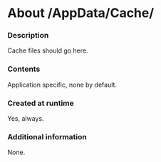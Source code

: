 ﻿# About /AppData/Cache/

### Description
Cache files should go here.

### Contents
Application specific, none by default.

### Created at runtime
Yes, always.

### Additional information
None.